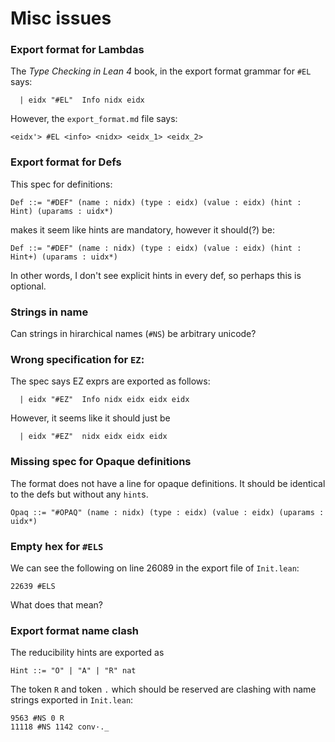 # Misc issues

### Export format for Lambdas 

The *Type Checking in Lean 4* book, in the export format grammar for `#EL` says: 
``` 
  | eidx "#EL"  Info nidx eidx
```
However, the `export_format.md` file says: 
``` 
<eidx'> #EL <info> <nidx> <eidx_1> <eidx_2>
```

### Export format for Defs

This spec for definitions: 
```
Def ::= "#DEF" (name : nidx) (type : eidx) (value : eidx) (hint : Hint) (uparams : uidx*)
```
makes it seem like hints are mandatory, however it should(?) be:
```
Def ::= "#DEF" (name : nidx) (type : eidx) (value : eidx) (hint : Hint+) (uparams : uidx*)
```
In other words, I don't see explicit hints in every def, so perhaps this is optional.

### Strings in name

Can strings in hirarchical names (`#NS`) be arbitrary unicode? 

### Wrong specification for `EZ`:

The spec says EZ exprs are exported as follows: 

``` 
  | eidx "#EZ"  Info nidx eidx eidx eidx
```

However, it seems like it should just be
``` 
  | eidx "#EZ"  nidx eidx eidx eidx
```

### Missing spec for Opaque definitions

The format does not have a line for opaque definitions. It should be identical 
to the defs but without any `hint`s. 

``` 
Opaq ::= "#OPAQ" (name : nidx) (type : eidx) (value : eidx) (uparams : uidx*)
```

### Empty hex for `#ELS`

We can see the following on line 26089 in the export file of `Init.lean`: 
``` 
22639 #ELS
```
What does that mean? 

### Export format name clash

The reducibility hints are exported as 

``` 
Hint ::= "O" | "A" | "R" nat
```
The token `R` and token `.` which should be reserved are clashing with name 
strings exported in `Init.lean`: 

``` 
9563 #NS 0 R
11118 #NS 1142 conv·._
```